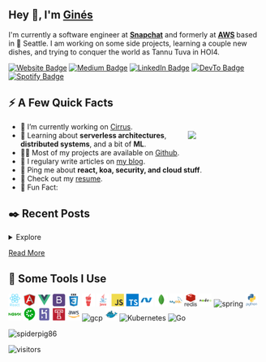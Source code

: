 <h2>Hey 👋, I'm <a href="">Ginés</a></h2>

<p>I'm currently a software engineer at <strong><a href="https://www.snapchat.com/">Snapchat</a></strong> and formerly at <strong><a href="https://aws.amazon.com/">AWS</a>     </strong> based in 🌁 Seattle. I am working on some side projects, learning a couple new dishes, and trying to conquer the world as Tannu Tuva in HOI4.
</p>

<p>
<a href="https://stanleylim.me"><img src="https://img.shields.io/badge/-stanleylim.me-4E69C8?style=flat-square&amp;labelColor=4E69C8&amp;logo=Firefox&amp;link=https://stanleylim.me" alt="Website Badge"></a> 
<a href="https://medium.com/@serbis"><img src="https://img.shields.io/badge/-@serbis-14c767?style=flat-square&amp;labelColor=14c767&amp;logo=Medium&amp;link=https://medium.com/@serbis" alt="Medium Badge"></a> 
<a href="https://www.linkedin.com/in/serbis/"><img src="https://img.shields.io/badge/-@serbis-0077B5?style=flat-square&amp;labelColor=0077B5&amp;logo=LinkedIn&amp;link=https://www.linkedin.com/in/serbis/" alt="LinkedIn Badge"></a> 
<a href="https://dev.to/spiderpig86"><img src="https://img.shields.io/badge/-@spiderpig86-0A0A0A?style=flat-square&amp;labelColor=0A0A0A&amp;logo=dev.to&amp;link=https://dev.to/spiderpig86" alt="DevTo Badge"></a> 
<a href="https://open.spotify.com/user/21xe4s4bw75tqesgjocs7gpay"><img src="https://img.shields.io/badge/-@Ginés%20López-1ED760?style=flat-square&amp;labelColor=fff&amp;logo=Spotify&amp;link=https://open.spotify.com/user/21xe4s4bw75tqesgjocs7gpay" alt="Spotify Badge"></a>
</p>

<h2>⚡️ A Few Quick Facts</h2>
<ul>
<li>🔭 I’m currently working on <a href="">Cirrus</a>.</li>
    
<!-- <img align="right" src="https://media1.giphy.com/media/13HgwGsXF0aiGY/giphy.gif"/> -->
<img align='right' src='https://github.com/Rishit-dagli/Rishit-dagli/blob/master/images/octocat-anime.gif' width='150"'> 
    
<li>🧐 Learning about <strong>serverless architectures</strong>, <strong>distributed systems</strong>, and a bit of <strong>ML</strong>.</li>    
<li>👨‍💻 Most of my projects are available on <a href="https://github.com/bygines">Github</a>.</li>
<li>📝 I regulary write articles on <a href="">my blog</a>.</li>
<li>💬 Ping me about <strong>react, koa, security, and cloud stuff</strong>.</li>
<li>📙 Check out my <a href="">resume</a>.</li>
<li>🎉 Fun Fact: </li>
</ul>
<h2>✒️ Recent Posts</h2>

<details>
    <summary>Explore</summary>
    <li><a target="_blank" href=""> Coming soon </a></li>
    <li><a target="_blank" href=""> Coming soon </a></li>
    <li><a target="_blank" href=""> Coming soon </a></li> 
    <li><a target="_blank" href=""> Coming soon </a></li>
    <li><a target="_blank" href=""> Coming soon </a></li>
</details>

<p><a target="_blank" href="https://blog.stanleylim.me">Read More</a></p>
<h2>🚀 Some Tools I Use</h2>

<p align="left">
<img src="https://raw.githubusercontent.com/devicons/devicon/master/icons/react/react-original-wordmark.svg" alt="react" width="25" height="25" />
<img src="https://raw.githubusercontent.com/devicons/devicon/master/icons/angularjs/angularjs-original.svg" alt="angular-js" width="25" height="25" />
<img src="https://raw.githubusercontent.com/devicons/devicon/master/icons/vuejs/vuejs-original.svg" alt="vue" width="25" height="25" />
<img src="https://raw.githubusercontent.com/devicons/devicon/master/icons/bootstrap/bootstrap-plain.svg" alt="bootstrap" width="25" height="25" />
<img src="https://raw.githubusercontent.com/devicons/devicon/master/icons/css3/css3-original-wordmark.svg" alt="css3" width="25" height="25" />
<img src="https://raw.githubusercontent.com/devicons/devicon/master/icons/gulp/gulp-plain.svg" alt="gulp" width="25" height="25" />
<img src="https://raw.githubusercontent.com/devicons/devicon/master/icons/java/java-original-wordmark.svg" alt="java" width="25" height="25" />
<img src="https://raw.githubusercontent.com/devicons/devicon/master/icons/javascript/javascript-original.svg" alt="javascript" width="25" height="25" />
<img src="https://raw.githubusercontent.com/devicons/devicon/master/icons/typescript/typescript-original.svg" alt="typescript" width="25" height="25" />
<img src="https://raw.githubusercontent.com/devicons/devicon/master/icons/dot-net/dot-net-original.svg" alt=".NET" width="25" height="25" />
<img src="https://raw.githubusercontent.com/devicons/devicon/master/icons/mongodb/mongodb-original.svg" alt="mongodb" width="25" height="25" />
<img src="https://raw.githubusercontent.com/devicons/devicon/master/icons/mysql/mysql-original-wordmark.svg" alt="mysql" width="25" height="25" />
<img src="https://raw.githubusercontent.com/devicons/devicon/master/icons/redis/redis-original-wordmark.svg" alt="redis" width="25" height="25" />
<img src="https://raw.githubusercontent.com/devicons/devicon/master/icons/nodejs/nodejs-original-wordmark.svg" alt="nodejs" width="25" height="25" />
<img src="https://www.vectorlogo.zone/logos/springio/springio-icon.svg" alt="spring" width="25" height="25" />
<img src="https://raw.githubusercontent.com/devicons/devicon/master/icons/python/python-original-wordmark.svg" alt="python" width="25" height="25" />
<img src="https://raw.githubusercontent.com/devicons/devicon/master/icons/nginx/nginx-original.svg" alt="nginx" width="25" height="25" />
<img src="https://raw.githubusercontent.com/devicons/devicon/master/icons/cucumber/cucumber-plain.svg" alt="cucumber" width="25" height="25" />
<img src="https://raw.githubusercontent.com/devicons/devicon/master/icons/heroku/heroku-plain.svg" alt="heroku" width="25" height="25" />
<img src="https://raw.githubusercontent.com/devicons/devicon/master/icons/travis/travis-plain.svg" alt="travis" width="25" height="25" />
<img src="https://raw.githubusercontent.com/github/explore/80688e429a7d4ef2fca1e82350fe8e3517d3494d/topics/aws/aws.png" alt="aws" width="25" height="25" />
<img src="https://www.vectorlogo.zone/logos/google_cloud/google_cloud-icon.svg" alt="gcp" width="25" height="25" />
<img src="https://raw.githubusercontent.com/devicons/devicon/master/icons/docker/docker-original.svg" alt="Docker" width="25" height="25" />
<img src="https://www.vectorlogo.zone/logos/kubernetes/kubernetes-icon.svg" alt="Kubernetes" width="25" height="25" />
<img src="https://cdn.jsdelivr.net/gh/devicons/devicon/icons/go/go-original.svg" alt="Go" width="25" height="25" />
</p>

<img src="https://github-readme-stats.vercel.app/api?username=bygines&show_icons=true&count_private=true" alt="spiderpig86" />

<p><img src="https://visitor-badge.glitch.me/badge?page_id=bygines.bygines" alt="visitors"></p>
